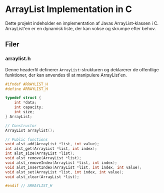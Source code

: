 # ArrayList Implementation in C

Dette projekt indeholder en implementation af Javas ArrayList-klassen i C. ArrayList'en er en dynamisk liste, der kan vokse og skrumpe efter behov.

## Filer

### arraylist.h

Denne headerfil definerer `ArrayList`-strukturen og deklarerer de offentlige funktioner, der kan anvendes til at manipulere ArrayList'en.

```c
#ifndef ARRAYLIST_H
#define ARRAYLIST_H

typedef struct {
    int *data;
    int capacity;
    int size;
} ArrayList;

// Constructor
ArrayList arraylist();

// Public functions
void alst_add(ArrayList *list, int value);
int alst_get(ArrayList *list, int index);
int alst_size(ArrayList *list);
void alst_remove(ArrayList *list);
void alst_removeIndex(ArrayList *list, int index);
void alst_insertIndex(ArrayList *list, int index, int value);
void alst_set(ArrayList *list, int index, int value);
void alst_clear(ArrayList *list);

#endif // ARRAYLIST_H